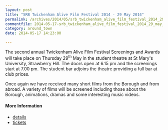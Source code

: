 ```yaml
---
layout: post
title: "SRB Twickenham Alive Film Festival 2014 - 29 May 2014"
permalink: /archives/2014/05/srb_twickenham_alive_film_festival_2014_29_may_201.html
commentfile: 2014-05-17-srb_twickenham_alive_film_festival_2014_29_may_201
category: around_town
date: 2014-05-17 14:23:00

---
```


The second annual Twickenham Alive Film Festival Screenings and Awards will take place on Thursday 29<sup>th</sup> May in the student theatre at St Mary's University, Strawberry Hill. The doors open at 6.15 pm and the screenings start at 7.00 pm. The student bar adjoins the theatre providing a full bar at club prices.

Once again we have received many short films from the Borough and from abroad. A variety of films will be screened including those about the Borough, animations, dramas and some interesting music videos.

#### More Information

-   [details](http://www.twickenhamfilmfestival.com/index.html)
-   [tickets](http://www.participant.co.uk/filmfestival2014)
